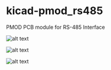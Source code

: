 # kicad-pmod_rs485
PMOD PCB module for RS-485 Interface 


![alt text](https://github.com/s59mz/kicad-pmod_rs485/blob/main/kicad-pmod_rs485_3d.jpg)

![alt text](https://github.com/s59mz/kicad-pmod_rs485/blob/main/kicad-pmod_rs485_top.jpg)

![alt text](https://github.com/s59mz/kicad-pmod_rs485/blob/main/kicad-pmod_rs485_bot.jpg)
